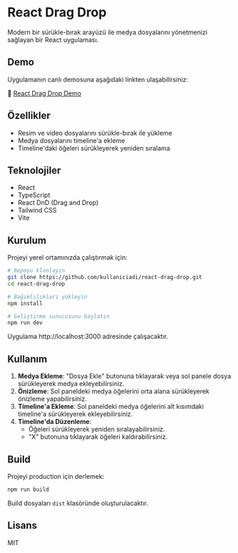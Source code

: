 # React Drag Drop

Modern bir sürükle-bırak arayüzü ile medya dosyalarını yönetmenizi sağlayan bir React uygulaması.

## Demo

Uygulamanın canlı demosuna aşağıdaki linkten ulaşabilirsiniz:

🔗 [React Drag Drop Demo](https://react-dragdrop.netlify.app/)

## Özellikler

- Resim ve video dosyalarını sürükle-bırak ile yükleme
- Medya dosyalarını timeline'a ekleme
- Timeline'daki öğeleri sürükleyerek yeniden sıralama


## Teknolojiler

- React
- TypeScript
- React DnD (Drag and Drop)
- Tailwind CSS
- Vite

## Kurulum

Projeyi yerel ortamınızda çalıştırmak için:

```bash
# Repoyu klonlayın
git clone https://github.com/kullaniciadi/react-drag-drop.git
cd react-drag-drop

# Bağımlılıkları yükleyin
npm install

# Geliştirme sunucusunu başlatın
npm run dev
```

Uygulama http://localhost:3000 adresinde çalışacaktır.

## Kullanım

1. **Medya Ekleme**: "Dosya Ekle" butonuna tıklayarak veya sol panele dosya sürükleyerek medya ekleyebilirsiniz.
2. **Önizleme**: Sol paneldeki medya öğelerini orta alana sürükleyerek önizleme yapabilirsiniz.
3. **Timeline'a Ekleme**: Sol paneldeki medya öğelerini alt kısımdaki timeline'a sürükleyerek ekleyebilirsiniz.
4. **Timeline'da Düzenleme**:
   - Öğeleri sürükleyerek yeniden sıralayabilirsiniz.
   - "X" butonuna tıklayarak öğeleri kaldırabilirsiniz.

## Build

Projeyi production için derlemek:

```bash
npm run build
```

Build dosyaları `dist` klasöründe oluşturulacaktır.

## Lisans

MIT
